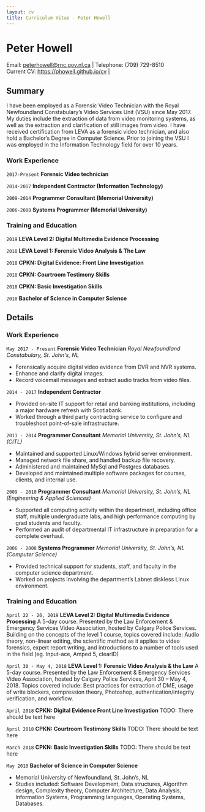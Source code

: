 ```yaml
---
layout: cv
title: Curriculum Vitae - Peter Howell
---
```


# Peter Howell

<div id="webaddress">
Email: <a href="peterhowell@rnc.gov.nl.ca">peterhowell@rnc.gov.nl.ca</a> |
Telephone: (709) 729-8510 <br/>
Current CV: <a href="https://phowell.github.io/cv">https://phowell.github.io/cv</a> |
</div>


## Summary

I have been employed as a Forensic Video Technician with the Royal Newfoundland Constabulary’s Video Services Unit (VSU) since May 2017. My duties include the extraction of data from video monitoring systems, as well as the extraction and clarification of still images from video. I have received certification from LEVA as a forensic video technician, and also hold a Bachelor’s Degree in Computer Science. Prior to joining the VSU I was employed in the Information Technology field for over 10 years.

### Work Experience

`2017-Present`
__Forensic Video technician__

`2014-2017`
__Independent Contractor (Information Technology)__

`2009-2014`
__Programmer Consultant (Memorial University)__

`2006-2008`
__Systems Programmer (Memorial University)__


### Training and Education

`2019`
__LEVA Level 2: Digital Multimedia Evidence Processing__

`2018`
__LEVA Level 1: Forensic Video Analysis & The Law__

`2018`
__CPKN: Digital Evidence: Front Line Investigation__

`2018`
__CPKN: Courtroom Testimony Skills__

`2018`
__CPKN: Basic Investigation Skills__

`2010`
__Bachelor of Science in Computer Science__



## Details
### Work Experience

`May 2017 - Present`
__Forensic Video Technician__
_Royal Newfoundland Constabulary, St. John's, NL_
- Forensically acquire digital video evidence from DVR and NVR systems.
- Enhance and clarify digital images.
- Record voicemail messages and extract audio tracks from video files.

`2014 - 2017`
__Independent Contractor__
- Provided on-site IT support for retail and banking institutions, including a major hardware refresh with Scotiabank.
- Worked through a third party contracting service to configure and troubleshoot point-of-sale infrastructure.

`2011 - 2014`
__Programmer Consultant__
_Memorial University, St. John’s, NL (CITL)_
- Maintained and supported Linux/Windows hybrid server environment.
- Managed network file share, and handled backup file recovery.
- Administered and maintained MySql and Postgres databases.
- Developed and maintained multiple software packages for courses, clients, and internal use.

`2009 - 2010`
__Programmer Consultant__
_Memorial University, St. John’s, NL (Engineering & Applied Sciences)_
- Supported all computing activity within the department, including office staff, multiple undergraduate labs, and high performance computing by grad students and faculty.
- Performed an audit of departmental IT infrastructure in preparation for a complete overhaul.

`2006 - 2008`
__Systems Programmer__
_Memorial University, St. John’s, NL (Computer Science)_
- Provided technical support for students, staff, and faculty in the computer science department.
- Worked on projects involving the department’s Labnet diskless Linux environment.


### Training and Education
`April 22 - 26, 2019`
__LEVA Level 2: Digital Multimedia Evidence Processing__
A 5-day course. Presented by the Law Enforcement & Emergency Services Video Association, hosted by Calgary Police Services.  Building on the concepts of the level 1 course, topics covered include: Audio theory, non-linear editing, the scientific method as it applies to video forensics, expert report writing, and introductions to a number of tools used in the field (eg. Input-ace, Amped 5, clearID)

`April 30 - May 4, 2018`
__LEVA Level 1: Forensic Video Analysis & the Law__
A 5-day course. Presented by the Law Enforcement & Emergency Services Video Association, hosted by Calgary Police Services, April 30 – May 4, 2018. Topics covered include: Best practices for extraction of DME, usage of write blockers, compression theory, Photoshop, authentication/integrity verification, and workflow.

`April 2018`
__CPKN: Digital Evidence Front Line Investigation__
TODO: There should be text here

`April 2018`
__CPKN: Courtroom Testimony Skills__
TODO: There should be text here

`March 2018`
__CPKN: Basic Investigation Skills__
TODO: There should be text here

`May 2010`
__Bachelor of Science in Computer Science__
- Memorial University of Newfoundland, St. John’s, NL
- Studies included: Software Development, Data structures, Algorithm design, Complexity theory, Computer Architecture, Data Analysis, Information Systems, Programming languages, Operating Systems, Databases.


<!-- ### Footer

Last updated: June 4, 2019 -->
